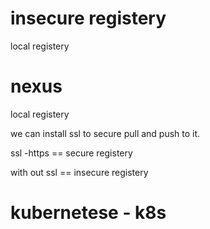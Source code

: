 
# insecure registery

local registery 


# nexus

local registery 

we can install ssl to secure pull and push to it.

ssl -https == secure registery


with out ssl == insecure registery





# kubernetese - k8s

















